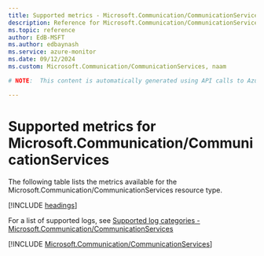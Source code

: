 ```yaml
---
title: Supported metrics - Microsoft.Communication/CommunicationServices
description: Reference for Microsoft.Communication/CommunicationServices metrics in Azure Monitor.
ms.topic: reference
author: EdB-MSFT
ms.author: edbaynash
ms.service: azure-monitor
ms.date: 09/12/2024
ms.custom: Microsoft.Communication/CommunicationServices, naam

# NOTE:  This content is automatically generated using API calls to Azure. Any edits made on these files will be overwritten in the next run of the script. 

---
```


  
# Supported metrics for Microsoft.Communication/CommunicationServices
  
The following table lists the metrics available for the Microsoft.Communication/CommunicationServices resource type.  
  
  
[!INCLUDE [headings](~/reusable-content/ce-skilling/azure/includes/azure-monitor/reference/metrics/metrics-headings.md)]  
  
  
  
For a list of supported logs, see [Supported log categories - Microsoft.Communication/CommunicationServices](../supported-logs/microsoft-communication-communicationservices-logs.md)  
  
 

[!INCLUDE [Microsoft.Communication/CommunicationServices](~/reusable-content/ce-skilling/azure/includes/azure-monitor/reference/metrics/microsoft-communication-communicationservices-metrics-include.md)]  

